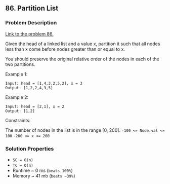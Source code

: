 ## 86. Partition List

### Problem Description

[Link to the problem 86.](https://leetcode.com/problems/partition-list/description/)

Given the head of a linked list and a value x, partition it such that all nodes less than x come before nodes greater than or equal to x.

You should preserve the original relative order of the nodes in each of the two partitions.

 

Example 1:

```
Input: head = [1,4,3,2,5,2], x = 3
Output: [1,2,2,4,3,5]
```

Example 2:

```
Input: head = [2,1], x = 2
Output: [1,2]
``` 

Constraints:


The number of nodes in the list is in the range [0, 200].
`-100 <= Node.val <= 100`
`-200 <= x <= 200`

### Solution Properties

* `SC = O(n)`
* `TC = O(n)`
* Runtime ~ 0 ms (`beats 100%`)
* Memory ~ 41 mb (`beats ~39%`)